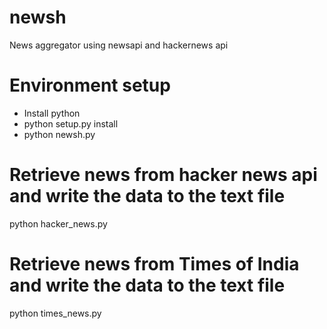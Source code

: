 # newsh
News aggregator using newsapi and hackernews api

# Environment setup
- Install python
- python setup.py install
- python newsh.py

# Retrieve news from hacker news api and write the data to the text file
python hacker_news.py

# Retrieve news from Times of India and write the data to the text file
python times_news.py
